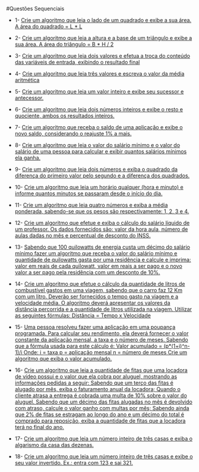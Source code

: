 #Questões Sequenciais

* 1- [Crie um algoritmo que leia o lado de um quadrado e exibe a sua área. A área do quadrado = L * L](https://github.com/Samirsilva/Logica-de-Programacao/blob/master/C%23/Logica%20Sequencial/Questoes/questao_1.cs)

* 2- [Crie um algoritmo que leia a altura e a base de um triângulo e exibe a sua área. A área do triângulo = B * H / 2](https://github.com/Samirsilva/Logica-de-Programacao/blob/master/C%23/Logica%20Sequencial/Questoes/questao_2.cs)

* 3- [Crie um algoritmo que leia dois valores e efetua a troca do conteúdo das variáveis de entrada, exibindo o resultado final](https://github.com/Samirsilva/Logica-de-Programacao/blob/master/C%23/Logica%20Sequencial/Questoes/questao_3.cs)

* 4- [Crie um algoritmo que leia três valores e escreva o valor da média aritmética](https://github.com/Samirsilva/Logica-de-Programacao/blob/master/C%23/Logica%20Sequencial/Questoes/questao_4.cs)

* 5- [Crie um algoritmo que leia um valor inteiro e exibe seu sucessor e antecessor.](https://github.com/Samirsilva/Logica-de-Programacao/blob/master/C%23/Logica%20Sequencial/Questoes/questao_5.cs)

* 6- [Crie um algoritmo que leia dois números inteiros e exibe o resto e quociente, ambos os resultados inteiros.](https://github.com/Samirsilva/Logica-de-Programacao/blob/master/C%23/Logica%20Sequencial/Questoes/questao_6.cs)

* 7- [Crie um algoritmo que receba o saldo de uma aplicação e exibe o novo saldo, considerando o reajuste 1% a mais.](https://github.com/Samirsilva/Logica-de-Programacao/blob/master/C%23/Logica%20Sequencial/Questoes/questao_7.cs)

* 8- [Crie um algoritmo que leia o valor do salário mínimo e o valor do salário de uma pessoa para calcular e exibir quantos salários mínimos ela ganha.](https://github.com/Samirsilva/Logica-de-Programacao/blob/master/C%23/Logica%20Sequencial/Questoes/questao_8.cs)

* 9- [Crie um algoritmo que leia dois números e exiba o quadrado da diferença do primeiro valor pelo segundo e a diferença dos quadrados.](https://github.com/Samirsilva/Logica-de-Programacao/blob/master/C%23/Logica%20Sequencial/Questoes/questao_9.cs)

* 10- [Crie um algoritmo que leia um horário qualquer (hora e minuto) e informe quantos minutos se passaram desde o início do dia.](https://github.com/Samirsilva/Logica-de-Programacao/blob/master/C%23/Logica%20Sequencial/Questoes/questao_10.cs)

* 11- [Crie um algoritmo que leia quatro números e exiba a média ponderada, sabendo-se que os pesos são respectivamente: 1, 2, 3 e 4.](https://github.com/Samirsilva/Logica-de-Programacao/blob/master/C%23/Logica%20Sequencial/Questoes/questao_11.cs)

* 12- [Crie um algoritmo que efetue e exiba o cálculo do salário líquido de um professor. Os dados fornecidos são: valor da hora aula, número de aulas dadas no mês e percentual de desconto do INSS.](https://github.com/Samirsilva/Logica-de-Programacao/blob/master/C%23/Logica%20Sequencial/Questoes/questao_12.cs)

* 13- [Sabendo que 100 quilowatts de energia custa um décimo do salário mínimo fazer um algoritmo que receba o valor do salário mínimo e quantidade de quilowatts gasta por uma residência e calcule e imprima: valor em reais de cada quilowatt, valor em reais a ser pago e o novo valor a ser pago pela residência com um desconto de 10%.](https://github.com/Samirsilva/Logica-de-Programacao/blob/master/C%23/Logica%20Sequencial/Questoes/questao_13.cs)

* 14- [Crie um algoritmo que efetue o cálculo da quantidade de litros de combustível gastos em uma viagem, sabendo que o carro faz 12 Km com um litro. Deverão ser fornecidos o tempo gasto na viagem e a velocidade média. O algoritmo deverá apresentar os valores da distância percorrida e a quantidade de litros utilizada na viagem. Utilizar as seguintes fórmulas: Distância = Tempo x Velocidade](https://github.com/Samirsilva/Logica-de-Programacao/blob/master/C%23/Logica%20Sequencial/Questoes/questao_14.cs)

* 15- [Uma pessoa resolveu fazer uma aplicação em uma poupança programada. Para calcular seu rendimento, ela deverá fornecer o valor constante da aplicação mensal, a taxa e o número de meses. Sabendo que a fórmula usada para este cálculo é: Valor acumulado = (p*(1+i)^n-1)/i  Onde: i = taxa p = aplicação mensal n = número de meses  Crie um algoritmo que exiba o valor acumulado.](https://github.com/Samirsilva/Logica-de-Programacao/blob/master/C%23/Logica%20Sequencial/Questoes/questao_15.cs)

* 16- [Crie um algoritmo que leia a quantidade de fitas que uma locadora de vídeo possui e o valor que ela cobra por aluguel, mostrando as informações pedidas a seguir: Sabendo que um terço das fitas é alugado por mês, exiba o faturamento anual da locadora; Quando o cliente atrasa a entrega é cobrada uma multa de 10% sobre o valor do aluguel. Sabendo que um décimo das fitas alugadas no mês é devolvido com atraso, calcule o valor ganho com multas por mês; Sabendo ainda que 2% de fitas se estragam ao longo do ano e um décimo do total é comprado para reposição, exiba a quantidade de fitas que a locadora terá no final do ano.](https://github.com/Samirsilva/Logica-de-Programacao/blob/master/C%23/Logica%20Sequencial/Questoes/questao_16.cs)

* 17- [Crie um algoritmo que leia um número inteiro de três casas e exiba o algarismo da casa das dezenas.](https://github.com/Samirsilva/Logica-de-Programacao/blob/master/C%23/Logica%20Sequencial/Questoes/questao_17.cs)

* 18- [Crie um algoritmo que leia um número inteiro de três casas e exibe o seu valor invertido. Ex.: entra com 123 e sai 321.](https://github.com/Samirsilva/Logica-de-Programacao/blob/master/C%23/Logica%20Sequencial/Questoes/questao_18.cs)

